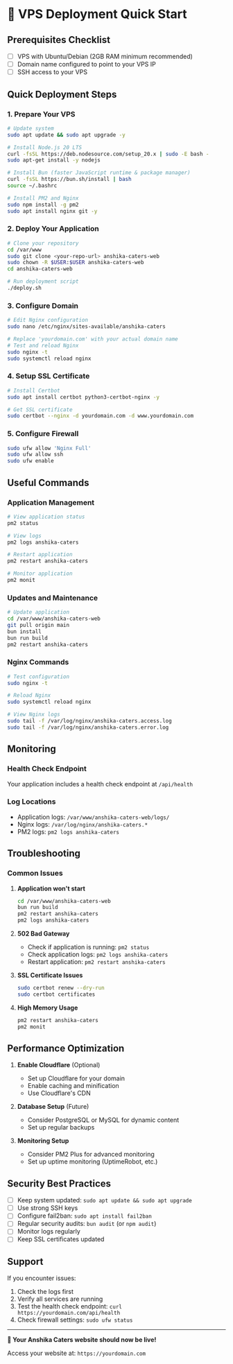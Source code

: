 # 🚀 VPS Deployment Quick Start

## Prerequisites Checklist
- [ ] VPS with Ubuntu/Debian (2GB RAM minimum recommended)
- [ ] Domain name configured to point to your VPS IP
- [ ] SSH access to your VPS

## Quick Deployment Steps

### 1. Prepare Your VPS
```bash
# Update system
sudo apt update && sudo apt upgrade -y

# Install Node.js 20 LTS
curl -fsSL https://deb.nodesource.com/setup_20.x | sudo -E bash -
sudo apt-get install -y nodejs

# Install Bun (faster JavaScript runtime & package manager)
curl -fsSL https://bun.sh/install | bash
source ~/.bashrc

# Install PM2 and Nginx
sudo npm install -g pm2
sudo apt install nginx git -y
```

### 2. Deploy Your Application
```bash
# Clone your repository
cd /var/www
sudo git clone <your-repo-url> anshika-caters-web
sudo chown -R $USER:$USER anshika-caters-web
cd anshika-caters-web

# Run deployment script
./deploy.sh
```

### 3. Configure Domain
```bash
# Edit Nginx configuration
sudo nano /etc/nginx/sites-available/anshika-caters

# Replace 'yourdomain.com' with your actual domain name
# Test and reload Nginx
sudo nginx -t
sudo systemctl reload nginx
```

### 4. Setup SSL Certificate
```bash
# Install Certbot
sudo apt install certbot python3-certbot-nginx -y

# Get SSL certificate
sudo certbot --nginx -d yourdomain.com -d www.yourdomain.com
```

### 5. Configure Firewall
```bash
sudo ufw allow 'Nginx Full'
sudo ufw allow ssh
sudo ufw enable
```

## Useful Commands

### Application Management
```bash
# View application status
pm2 status

# View logs
pm2 logs anshika-caters

# Restart application
pm2 restart anshika-caters

# Monitor application
pm2 monit
```

### Updates and Maintenance
```bash
# Update application
cd /var/www/anshika-caters-web
git pull origin main
bun install
bun run build
pm2 restart anshika-caters
```

### Nginx Commands
```bash
# Test configuration
sudo nginx -t

# Reload Nginx
sudo systemctl reload nginx

# View Nginx logs
sudo tail -f /var/log/nginx/anshika-caters.access.log
sudo tail -f /var/log/nginx/anshika-caters.error.log
```

## Monitoring

### Health Check Endpoint
Your application includes a health check endpoint at `/api/health`

### Log Locations
- Application logs: `/var/www/anshika-caters-web/logs/`
- Nginx logs: `/var/log/nginx/anshika-caters.*`
- PM2 logs: `pm2 logs anshika-caters`

## Troubleshooting

### Common Issues

1. **Application won't start**
   ```bash
   cd /var/www/anshika-caters-web
   bun run build
   pm2 restart anshika-caters
   pm2 logs anshika-caters
   ```

2. **502 Bad Gateway**
   - Check if application is running: `pm2 status`
   - Check application logs: `pm2 logs anshika-caters`
   - Restart application: `pm2 restart anshika-caters`

3. **SSL Certificate Issues**
   ```bash
   sudo certbot renew --dry-run
   sudo certbot certificates
   ```

4. **High Memory Usage**
   ```bash
   pm2 restart anshika-caters
   pm2 monit
   ```

## Performance Optimization

1. **Enable Cloudflare** (Optional)
   - Set up Cloudflare for your domain
   - Enable caching and minification
   - Use Cloudflare's CDN

2. **Database Setup** (Future)
   - Consider PostgreSQL or MySQL for dynamic content
   - Set up regular backups

3. **Monitoring Setup**
   - Consider PM2 Plus for advanced monitoring
   - Set up uptime monitoring (UptimeRobot, etc.)

## Security Best Practices

- [ ] Keep system updated: `sudo apt update && sudo apt upgrade`
- [ ] Use strong SSH keys
- [ ] Configure fail2ban: `sudo apt install fail2ban`
- [ ] Regular security audits: `bun audit` (or `npm audit`)
- [ ] Monitor logs regularly
- [ ] Keep SSL certificates updated

## Support

If you encounter issues:
1. Check the logs first
2. Verify all services are running
3. Test the health check endpoint: `curl https://yourdomain.com/api/health`
4. Check firewall settings: `sudo ufw status`

---

**🎉 Your Anshika Caters website should now be live!**

Access your website at: `https://yourdomain.com`
